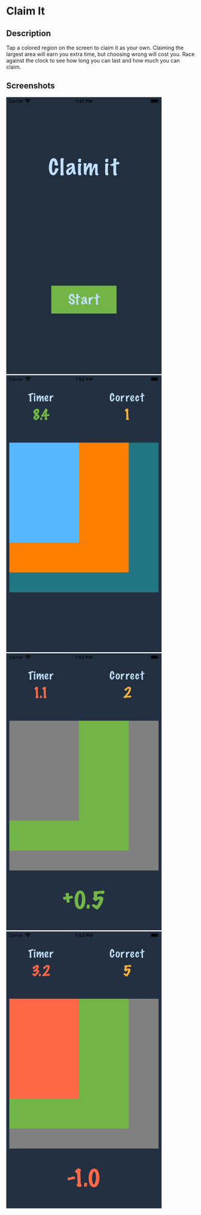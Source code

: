 # Claim It
## Description
Tap a colored region on the screen to claim it as your own.
Claiming the largest area will earn you extra time, but choosing wrong will cost you.
Race against the clock to see how long you can last and how much you can claim.

## Screenshots
![Start Screen](screenshots/start_m.png)
![Make a Choice](screenshots/choose_m.png)
![Correct](screenshots/correct_m.png)
![Wrong](screenshots/wrong_m.png)
